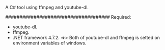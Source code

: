A C# tool using ffmpeg and youtube-dl.

#####################################
Required:
+ youtube-dl.
+ ffmpeg.
+ .NET framework 4.7.2.
=>> Both of youtube-dl and ffmpeg is setted on environment variables of windows.